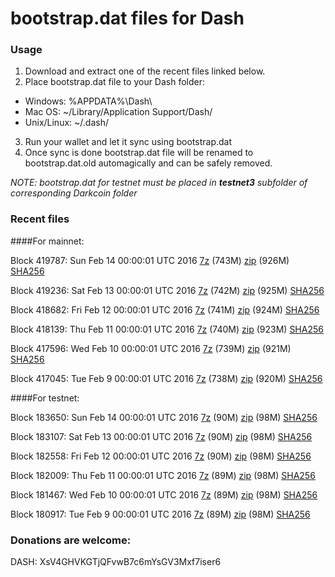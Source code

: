 # bootstrap.dat files for Dash

### Usage

1. Download and extract one of the recent files linked below.
2. Place bootstrap.dat file to your Dash folder:
 - Windows: %APPDATA%\Dash\
 - Mac OS: ~/Library/Application Support/Dash/
 - Unix/Linux: ~/.dash/
3. Run your wallet and let it sync using bootstrap.dat
4. Once sync is done bootstrap.dat file will be renamed to bootstrap.dat.old automagically and can be safely removed.

_NOTE: bootstrap.dat for testnet must be placed in **testnet3** subfolder of corresponding Darkcoin folder_

### Recent files

####For mainnet:

Block 419787: Sun Feb 14 00:00:01 UTC 2016 [7z](https://transfer.sh/XRPME/bootstrap.dat.20160214.7z) (743M) [zip](https://transfer.sh/ACmGJ/bootstrap.dat.20160214.zip) (926M) [SHA256](https://transfer.sh/5osYb/sha256.txt)

Block 419236: Sat Feb 13 00:00:01 UTC 2016 [7z](https://transfer.sh/pQwRQ/bootstrap.dat.20160213.7z) (742M) [zip](https://transfer.sh/L1ELA/bootstrap.dat.20160213.zip) (925M) [SHA256](https://transfer.sh/1oB0A/sha256.txt)

Block 418682: Fri Feb 12 00:00:01 UTC 2016 [7z](https://transfer.sh/gnvwy/bootstrap.dat.20160212.7z) (741M) [zip](https://transfer.sh/nVLvp/bootstrap.dat.20160212.zip) (924M) [SHA256](https://transfer.sh/Iid2X/sha256.txt)

Block 418139: Thu Feb 11 00:00:01 UTC 2016 [7z](https://transfer.sh/wOjou/bootstrap.dat.20160211.7z) (740M) [zip]() (923M) [SHA256](https://transfer.sh/ox2rV/sha256.txt)

Block 417596: Wed Feb 10 00:00:01 UTC 2016 [7z](https://transfer.sh/gGxco/bootstrap.dat.20160210.7z) (739M) [zip](https://transfer.sh/Op6Ry/bootstrap.dat.20160210.zip) (921M) [SHA256](https://transfer.sh/13GFlY/sha256.txt)

Block 417045: Tue Feb  9 00:00:01 UTC 2016 [7z](https://transfer.sh/3yWRy/bootstrap.dat.20160209.7z) (738M) [zip]() (920M) [SHA256](https://transfer.sh/xrpcj/sha256.txt)

####For testnet:

Block 183650: Sun Feb 14 00:00:01 UTC 2016 [7z](https://transfer.sh/c3QpZ/bootstrap.dat.20160214.7z) (90M) [zip](https://transfer.sh/lr8t7/bootstrap.dat.20160214.zip) (98M) [SHA256](https://transfer.sh/haiMS/sha256.txt)

Block 183107: Sat Feb 13 00:00:01 UTC 2016 [7z](https://transfer.sh/3KArj/bootstrap.dat.20160213.7z) (90M) [zip](https://transfer.sh/dbpLy/bootstrap.dat.20160213.zip) (98M) [SHA256](https://transfer.sh/u7exZ/sha256.txt)

Block 182558: Fri Feb 12 00:00:01 UTC 2016 [7z](https://transfer.sh/K2YBz/bootstrap.dat.20160212.7z) (90M) [zip](https://transfer.sh/FDK6B/bootstrap.dat.20160212.zip) (98M) [SHA256](https://transfer.sh/Khtm0/sha256.txt)

Block 182009: Thu Feb 11 00:00:01 UTC 2016 [7z](https://transfer.sh/EoEOj/bootstrap.dat.20160211.7z) (89M) [zip](https://transfer.sh/NW1x1/bootstrap.dat.20160211.zip) (98M) [SHA256](https://transfer.sh/z1Ka4/sha256.txt)

Block 181467: Wed Feb 10 00:00:01 UTC 2016 [7z](https://transfer.sh/iYl3V/bootstrap.dat.20160210.7z) (89M) [zip](https://transfer.sh/cZKON/bootstrap.dat.20160210.zip) (98M) [SHA256](https://transfer.sh/WrYC6/sha256.txt)

Block 180917: Tue Feb  9 00:00:01 UTC 2016 [7z](https://transfer.sh/VF2Jw/bootstrap.dat.20160209.7z) (89M) [zip](https://transfer.sh/FG7Ba/bootstrap.dat.20160209.zip) (98M) [SHA256](https://transfer.sh/EPJ9l/sha256.txt)

### Donations are welcome:

DASH: XsV4GHVKGTjQFvwB7c6mYsGV3Mxf7iser6
